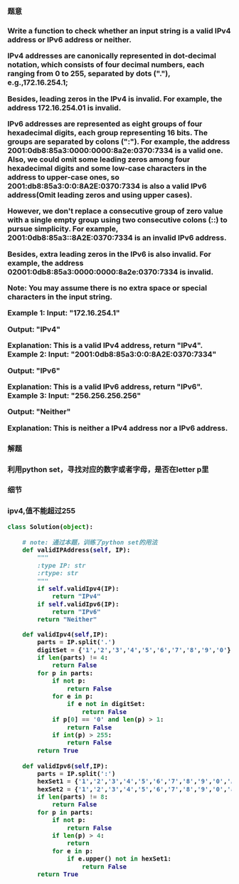 
<h3>题意<h3>
<p>Write a function to check whether an input string is a valid IPv4 address or IPv6 address or neither.

IPv4 addresses are canonically represented in dot-decimal notation, which consists of four decimal numbers, each ranging from 0 to 255, separated by dots ("."), e.g.,172.16.254.1;

Besides, leading zeros in the IPv4 is invalid. For example, the address 172.16.254.01 is invalid.

IPv6 addresses are represented as eight groups of four hexadecimal digits, each group representing 16 bits. The groups are separated by colons (":"). For example, the address 2001:0db8:85a3:0000:0000:8a2e:0370:7334 is a valid one. Also, we could omit some leading zeros among four hexadecimal digits and some low-case characters in the address to upper-case ones, so 2001:db8:85a3:0:0:8A2E:0370:7334 is also a valid IPv6 address(Omit leading zeros and using upper cases).

However, we don't replace a consecutive group of zero value with a single empty group using two consecutive colons (::) to pursue simplicity. For example, 2001:0db8:85a3::8A2E:0370:7334 is an invalid IPv6 address.

Besides, extra leading zeros in the IPv6 is also invalid. For example, the address 02001:0db8:85a3:0000:0000:8a2e:0370:7334 is invalid.

Note: You may assume there is no extra space or special characters in the input string.

Example 1:
Input: "172.16.254.1"

Output: "IPv4"

Explanation: This is a valid IPv4 address, return "IPv4".
Example 2:
Input: "2001:0db8:85a3:0:0:8A2E:0370:7334"

Output: "IPv6"

Explanation: This is a valid IPv6 address, return "IPv6".
Example 3:
Input: "256.256.256.256"

Output: "Neither"

Explanation: This is neither a IPv4 address nor a IPv6 address.<p>

<h3>解题<h3>
<p>利用python set，寻找对应的数字或者字母，是否在letter p里<p>

<h3>细节<h3>
<p>ipv4,值不能超过255<p>

```python
class Solution(object):
    
    # note: 通过本题，训练了python set的用法
    def validIPAddress(self, IP):
        """
        :type IP: str
        :rtype: str
        """
        if self.validIpv4(IP):
            return "IPv4"
        if self.validIpv6(IP):
            return "IPv6"
        return "Neither"

    def validIpv4(self,IP):
        parts = IP.split('.')
        digitSet = {'1','2','3','4','5','6','7','8','9','0'}
        if len(parts) != 4:
            return False
        for p in parts:
            if not p:
                return False
            for e in p:
                if e not in digitSet:
                    return False
            if p[0] == '0' and len(p) > 1:
                return False
            if int(p) > 255:
                return False
        return True
    
    def validIpv6(self,IP):
        parts = IP.split(':')
        hexSet1 = {'1','2','3','4','5','6','7','8','9','0','A','B','C','D','E','F'}
        hexSet2 = {'1','2','3','4','5','6','7','8','9','0','a','b','c','d','e','f'}
        if len(parts) != 8:
            return False
        for p in parts:
            if not p:
                return False
            if len(p) > 4:
                return
            for e in p:
                if e.upper() not in hexSet1:
                    return False
        return True
```
